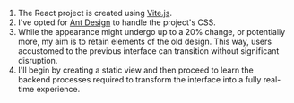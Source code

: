 1. The React project is created using [Vite.js](https://vitejs.dev/).
2. I've opted for [Ant Design](https://ant.design/) to handle the project's CSS.
3. While the appearance might undergo up to a 20% change, or potentially more, my aim is to retain elements of the old design. This way, users accustomed to the previous interface can transition without significant disruption.
4. I'll begin by creating a static view and then proceed to learn the backend processes required to transform the interface into a fully real-time experience.